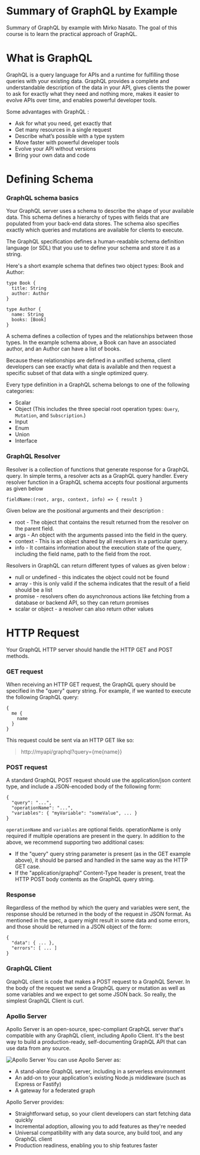 # Summary of GraphQL by Example
Summary of GraphQL by example with Mirko Nasato. The goal of this course is to learn the practical approach of GraphQL.

# What is GraphQL
GraphQL is a query language for APIs and a runtime for fulfilling those queries with your existing data. GraphQL provides a complete and understandable description of the data in your API, gives clients the power to ask for exactly what they need and nothing more, makes it easier to evolve APIs over time, and enables powerful developer tools.

Some advantages with GraphQL :
- Ask for what you need, get exactly that
- Get many resources in a single request
- Describe what’s possible with a type system
- Move faster with powerful developer tools
- Evolve your API without versions
- Bring your own data and code

# Defining Schema
### GraphQL schema basics
Your GraphQL server uses a schema to describe the shape of your available data. This schema defines a hierarchy of types with fields that are populated from your back-end data stores. The schema also specifies exactly which queries and mutations are available for clients to execute.

The GraphQL specification defines a human-readable schema definition language (or SDL) that you use to define your schema and store it as a string.

Here's a short example schema that defines two object types: Book and Author:
```
type Book {
  title: String
  author: Author
}

type Author {
  name: String
  books: [Book]
}
```
A schema defines a collection of types and the relationships between those types. In the example schema above, a Book can have an associated author, and an Author can have a list of books.

Because these relationships are defined in a unified schema, client developers can see exactly what data is available and then request a specific subset of that data with a single optimized query.

Every type definition in a GraphQL schema belongs to one of the following categories:
- Scalar
- Object (This includes the three special root operation types: `Query`, `Mutation`, and `Subscription`.)
- Input
- Enum
- Union
- Interface

### GraphQL Resolver
Resolver is a collection of functions that generate response for a GraphQL query. In simple terms, a resolver acts as a GraphQL query handler. Every resolver function in a GraphQL schema accepts four positional arguments as given below
```
fieldName:(root, args, context, info) => { result }
```
Given below are the positional arguments and their description :
- root - The object that contains the result returned from the resolver on the parent field.
- args - An object with the arguments passed into the field in the query.
- context - This is an object shared by all resolvers in a particular query.
- info - It contains information about the execution state of the query, including the field name, path to the field from the root.

Resolvers in GraphQL can return different types of values as given below :
- null or undefined - this indicates the object could not be found
- array - this is only valid if the schema indicates that the result of a field should be a list
- promise - resolvers often do asynchronous actions like fetching from a database or backend API, so they can return promises
- scalar or object - a resolver can also return other values

# HTTP Request
Your GraphQL HTTP server should handle the HTTP GET and POST methods.
### GET request
When receiving an HTTP GET request, the GraphQL query should be specified in the "query" query string. For example, if we wanted to execute the following GraphQL query:
```
{
  me {
    name
  }
}
```
This request could be sent via an HTTP GET like so:
> http://myapi/graphql?query={me{name}}

### POST request
A standard GraphQL POST request should use the application/json content type, and include a JSON-encoded body of the following form:
```
{
  "query": "...",
  "operationName": "...",
  "variables": { "myVariable": "someValue", ... }
}
```
`operationName` and `variables` are optional fields. operationName is only required if multiple operations are present in the query. In addition to the above, we recommend supporting two additional cases:
- If the "query" query string parameter is present (as in the GET example above), it should be parsed and handled in the same way as the HTTP GET case.
- If the "application/graphql" Content-Type header is present, treat the HTTP POST body contents as the GraphQL query string.

### Response
Regardless of the method by which the query and variables were sent, the response should be returned in the body of the request in JSON format. As mentioned in the spec, a query might result in some data and some errors, and those should be returned in a JSON object of the form:
```
{
  "data": { ... },
  "errors": [ ... ]
}
```
### GraphQL Client
GraphQL client is code that makes a POST request to a GraphQL Server. In the body of the request we send a GraphQL query or mutation as well as some variables and we expect to get some JSON back. So really, the simplest GraphQL Client is curl.

### Apollo Server
Apollo Server is an open-source, spec-compliant GraphQL server that's compatible with any GraphQL client, including Apollo Client. It's the best way to build a production-ready, self-documenting GraphQL API that can use data from any source.

![Apollo Server](https://www.apollographql.com/docs/apollo-server/ee7fbac9c0ca5b1dd6aef886bb695e63/index-diagram.svg)
You can use Apollo Server as:
- A stand-alone GraphQL server, including in a serverless environment
- An add-on to your application's existing Node.js middleware (such as Express or Fastify)
- A gateway for a federated graph

Apollo Server provides:
- Straightforward setup, so your client developers can start fetching data quickly
- Incremental adoption, allowing you to add features as they're needed
- Universal compatibility with any data source, any build tool, and any GraphQL client
- Production readiness, enabling you to ship features faster
